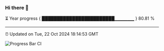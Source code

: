 ### Hi there 👋

⏳ Year progress { ████████████████████████▁▁▁▁▁▁ } 80.81 %

---

⏰ Updated on Tue, 22 Oct 2024 18:14:53 GMT

![Progress Bar CI](https://github.com/code-lakshay/GitHub-Actions-Demo/workflows/Progress%20Bar%20CI/badge.svg)
